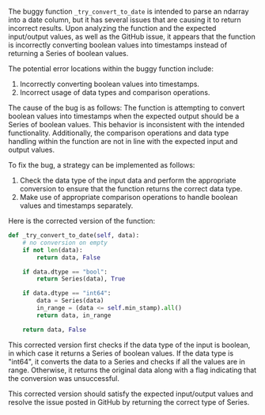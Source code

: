 The buggy function `_try_convert_to_date` is intended to parse an ndarray into a date column, but it has several issues that are causing it to return incorrect results. Upon analyzing the function and the expected input/output values, as well as the GitHub issue, it appears that the function is incorrectly converting boolean values into timestamps instead of returning a Series of boolean values.

The potential error locations within the buggy function include:
1. Incorrectly converting boolean values into timestamps.
2. Incorrect usage of data types and comparison operations.

The cause of the bug is as follows:
The function is attempting to convert boolean values into timestamps when the expected output should be a Series of boolean values. This behavior is inconsistent with the intended functionality. Additionally, the comparison operations and data type handling within the function are not in line with the expected input and output values.

To fix the bug, a strategy can be implemented as follows:
1. Check the data type of the input data and perform the appropriate conversion to ensure that the function returns the correct data type.
2. Make use of appropriate comparison operations to handle boolean values and timestamps separately.

Here is the corrected version of the function:

```python
def _try_convert_to_date(self, data):
    # no conversion on empty
    if not len(data):
        return data, False

    if data.dtype == "bool":
        return Series(data), True

    if data.dtype == "int64":
        data = Series(data)
        in_range = (data <= self.min_stamp).all()
        return data, in_range

    return data, False
```

This corrected version first checks if the data type of the input is boolean, in which case it returns a Series of boolean values. If the data type is "int64", it converts the data to a Series and checks if all the values are in range. Otherwise, it returns the original data along with a flag indicating that the conversion was unsuccessful.

This corrected version should satisfy the expected input/output values and resolve the issue posted in GitHub by returning the correct type of Series.